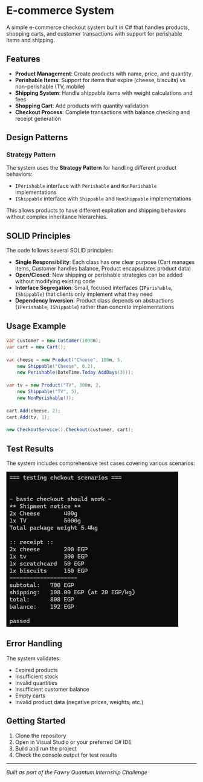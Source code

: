 # E-commerce System

A simple e-commerce checkout system built in C# that handles products, shopping carts, and customer transactions with support for perishable items and shipping.

## Features

- **Product Management**: Create products with name, price, and quantity
- **Perishable Items**: Support for items that expire (cheese, biscuits) vs non-perishable (TV, mobile)
- **Shipping System**: Handle shippable items with weight calculations and fees
- **Shopping Cart**: Add products with quantity validation
- **Checkout Process**: Complete transactions with balance checking and receipt generation

## Design Patterns

### Strategy Pattern
The system uses the **Strategy Pattern** for handling different product behaviors:
- `IPerishable` interface with `Perishable` and `NonPerishable` implementations
- `IShippable` interface with `Shippable` and `NonShippable` implementations

This allows products to have different expiration and shipping behaviors without complex inheritance hierarchies.

## SOLID Principles

The code follows several SOLID principles:

- **Single Responsibility**: Each class has one clear purpose (Cart manages items, Customer handles balance, Product encapsulates product data)
- **Open/Closed**: New shipping or perishable strategies can be added without modifying existing code
- **Interface Segregation**: Small, focused interfaces (`IPerishable`, `IShippable`) that clients only implement what they need
- **Dependency Inversion**: Product class depends on abstractions (`IPerishable`, `IShippable`) rather than concrete implementations

## Usage Example

```csharp
var customer = new Customer(1000m);
var cart = new Cart();

var cheese = new Product("Cheese", 100m, 5, 
    new Shippable("Cheese", 0.2), 
    new Perishable(DateTime.Today.AddDays(3)));

var tv = new Product("TV", 300m, 2, 
    new Shippable("TV", 5), 
    new NonPerishable());

cart.Add(cheese, 2);
cart.Add(tv, 1);

new CheckoutService().Checkout(customer, cart);
```

## Test Results

The system includes comprehensive test cases covering various scenarios:

![Test Results](./test-results.png)

## Error Handling

The system validates:
- Expired products
- Insufficient stock
- Invalid quantities
- Insufficient customer balance
- Empty carts
- Invalid product data (negative prices, weights, etc.)

## Getting Started

1. Clone the repository
2. Open in Visual Studio or your preferred C# IDE
3. Build and run the project
4. Check the console output for test results

---

*Built as part of the Fawry Quantum Internship Challenge*
